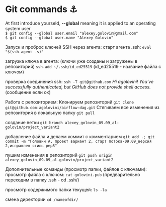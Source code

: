 

# Git commands ⚓

At first introduce yourseld, **--global** meaning it is applied to an operating system user  
`$ git config --global user.email "alexey.golovin@gmail.com"`  
`$ git config --global user.name "Alexey Golovin" `  


Запуск и проброс ключей SSH через агента:
старт агента .ssh:
`eval "$(ssh-agent -s)"`

загрузка ключа в агента: (ключи уже созданы и загружены в репозиторий)
`ssh-add ~/.ssh/id_ed25519`   (id_ed25519 - название файла с ключом)

проверка соединения ssh:
`ssh -T git@github.com`
*Hi agolovini! You've successfully authenticated, but GitHub does not provide shell access.*  (сообщение если ок)


Работа с репозиторием:
Клонируем репозиторий
`git clone git@github.com:agolovini/airflow-dag.git`
Стягиваем все изменения из репозитория в локальную папку
`git pull`

создание ветки
`git branch alexey_golovin_09.09_al-golovin/project_variant2`

добавление файла и делаем коммит с комментарием
`git add .; git commit -m "Головин А, проект вариант 2, старт потока-09.09_версия 2,исправлен стиль pep8"`

пушим изменения в репозиторий
`git push origin alexey_golovin_09.09_al-golovin/project_variant2`


Дополнительные команды (просмотр папки, файлов с ключами):
просмотр файла с ключом:
`cat golovini.pub`   (предварительно переходим в папку .ssh - cd .ssh/)
 
просмотр содержимого папки текущей:
`ls -la`

смена директории
`cd /nameofdir/`
